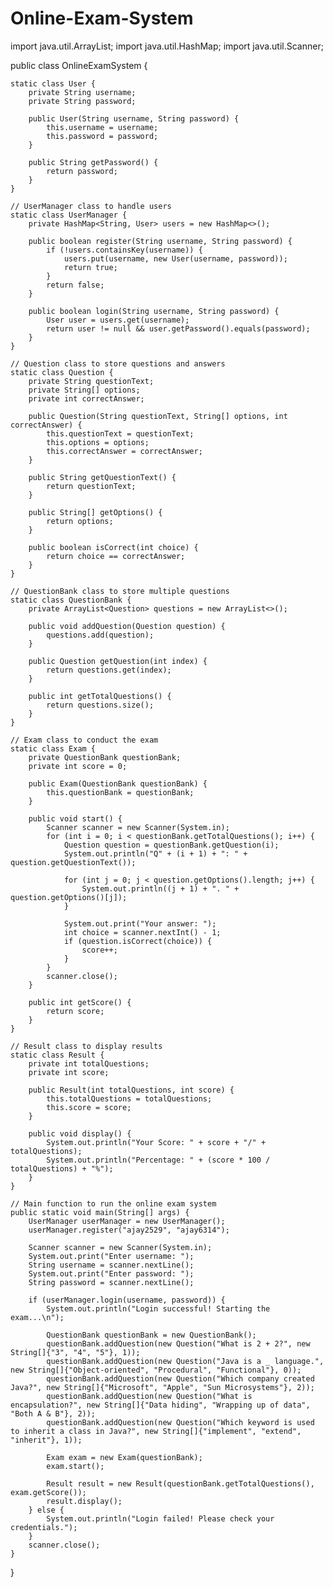 # Online-Exam-System
import java.util.ArrayList;
import java.util.HashMap;
import java.util.Scanner;

public class OnlineExamSystem {

    
    static class User {
        private String username;
        private String password;

        public User(String username, String password) {
            this.username = username;
            this.password = password;
        }

        public String getPassword() {
            return password;
        }
    }

    // UserManager class to handle users
    static class UserManager {
        private HashMap<String, User> users = new HashMap<>();

        public boolean register(String username, String password) {
            if (!users.containsKey(username)) {
                users.put(username, new User(username, password));
                return true;
            }
            return false;
        }

        public boolean login(String username, String password) {
            User user = users.get(username);
            return user != null && user.getPassword().equals(password);
        }
    }

    // Question class to store questions and answers
    static class Question {
        private String questionText;
        private String[] options;
        private int correctAnswer;

        public Question(String questionText, String[] options, int correctAnswer) {
            this.questionText = questionText;
            this.options = options;
            this.correctAnswer = correctAnswer;
        }

        public String getQuestionText() {
            return questionText;
        }

        public String[] getOptions() {
            return options;
        }

        public boolean isCorrect(int choice) {
            return choice == correctAnswer;
        }
    }

    // QuestionBank class to store multiple questions
    static class QuestionBank {
        private ArrayList<Question> questions = new ArrayList<>();

        public void addQuestion(Question question) {
            questions.add(question);
        }

        public Question getQuestion(int index) {
            return questions.get(index);
        }

        public int getTotalQuestions() {
            return questions.size();
        }
    }

    // Exam class to conduct the exam
    static class Exam {
        private QuestionBank questionBank;
        private int score = 0;

        public Exam(QuestionBank questionBank) {
            this.questionBank = questionBank;
        }

        public void start() {
            Scanner scanner = new Scanner(System.in);
            for (int i = 0; i < questionBank.getTotalQuestions(); i++) {
                Question question = questionBank.getQuestion(i);
                System.out.println("Q" + (i + 1) + ": " + question.getQuestionText());

                for (int j = 0; j < question.getOptions().length; j++) {
                    System.out.println((j + 1) + ". " + question.getOptions()[j]);
                }

                System.out.print("Your answer: ");
                int choice = scanner.nextInt() - 1;
                if (question.isCorrect(choice)) {
                    score++;
                }
            }
            scanner.close();
        }

        public int getScore() {
            return score;
        }
    }

    // Result class to display results
    static class Result {
        private int totalQuestions;
        private int score;

        public Result(int totalQuestions, int score) {
            this.totalQuestions = totalQuestions;
            this.score = score;
        }

        public void display() {
            System.out.println("Your Score: " + score + "/" + totalQuestions);
            System.out.println("Percentage: " + (score * 100 / totalQuestions) + "%");
        }
    }

    // Main function to run the online exam system
    public static void main(String[] args) {
        UserManager userManager = new UserManager();
        userManager.register("ajay2529", "ajay6314");

        Scanner scanner = new Scanner(System.in);
        System.out.print("Enter username: ");
        String username = scanner.nextLine();
        System.out.print("Enter password: ");
        String password = scanner.nextLine();

        if (userManager.login(username, password)) {
            System.out.println("Login successful! Starting the exam...\n");

            QuestionBank questionBank = new QuestionBank();
            questionBank.addQuestion(new Question("What is 2 + 2?", new String[]{"3", "4", "5"}, 1));
            questionBank.addQuestion(new Question("Java is a _ language.", new String[]{"Object-oriented", "Procedural", "Functional"}, 0));
            questionBank.addQuestion(new Question("Which company created Java?", new String[]{"Microsoft", "Apple", "Sun Microsystems"}, 2));
            questionBank.addQuestion(new Question("What is encapsulation?", new String[]{"Data hiding", "Wrapping up of data", "Both A & B"}, 2));
            questionBank.addQuestion(new Question("Which keyword is used to inherit a class in Java?", new String[]{"implement", "extend", "inherit"}, 1));

            Exam exam = new Exam(questionBank);
            exam.start();

            Result result = new Result(questionBank.getTotalQuestions(), exam.getScore());
            result.display();
        } else {
            System.out.println("Login failed! Please check your credentials.");
        }
        scanner.close();
    }
}
